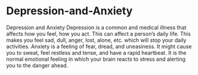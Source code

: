 # Depression-and-Anxiety
Depression and Anxiety Depression is a common and medical illness that affects how you feel, how you act. This can affect a person’s daily life. This makes you feel sad, dull, anger, lost, alone, etc. which will stop your daily activities.  Anxiety is a feeling of fear, dread, and uneasiness. It might cause you to sweat, feel restless and tense, and have a rapid heartbeat. It is the normal emotional feeling in which your brain reacts to stress and alerting you to the danger ahead.
